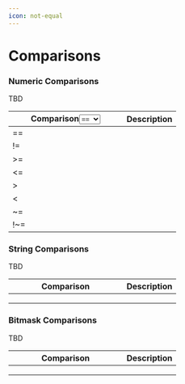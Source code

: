 ```yaml
---
icon: not-equal
---
```


# Comparisons

### Numeric Comparisons

TBD

<table><thead><tr><th width="210">Comparison<select><option value="SRebxwlPTqLq" label="==" color="blue"></option><option value="wai3sOmOsKxY" label="!=" color="blue"></option><option value="s2HWh2OXRqhe" label=">=" color="blue"></option><option value="JO7gg2SOEc0Z" label="<=" color="blue"></option><option value="zNDhvQ2gdevd" label=">" color="blue"></option><option value="ZMxlpje93TGC" label="<" color="blue"></option><option value="KYkqxAG2rASN" label="~=" color="blue"></option><option value="H3j9ESq5p9Ch" label="!~=" color="blue"></option></select></th><th>Description</th></tr></thead><tbody><tr><td><span data-option="SRebxwlPTqLq">==</span></td><td></td></tr><tr><td><span data-option="wai3sOmOsKxY">!=</span></td><td></td></tr><tr><td><span data-option="s2HWh2OXRqhe">>=</span></td><td></td></tr><tr><td><span data-option="JO7gg2SOEc0Z">&#x3C;=</span></td><td></td></tr><tr><td><span data-option="zNDhvQ2gdevd">></span></td><td></td></tr><tr><td><span data-option="ZMxlpje93TGC">&#x3C;</span></td><td></td></tr><tr><td><span data-option="KYkqxAG2rASN">~=</span></td><td></td></tr><tr><td><span data-option="H3j9ESq5p9Ch">!~=</span></td><td></td></tr></tbody></table>

### String Comparisons

TBD

<table><thead><tr><th width="210">Comparison</th><th>Description</th></tr></thead><tbody><tr><td></td><td></td></tr><tr><td></td><td></td></tr><tr><td></td><td></td></tr></tbody></table>

### Bitmask Comparisons

TBD

<table><thead><tr><th width="210">Comparison</th><th>Description</th></tr></thead><tbody><tr><td></td><td></td></tr><tr><td></td><td></td></tr><tr><td></td><td></td></tr></tbody></table>
